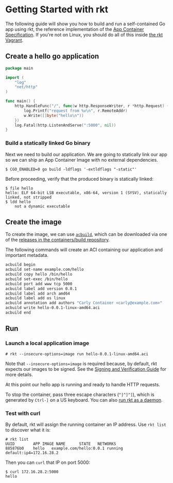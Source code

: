 # Getting Started with rkt

The following guide will show you how to build and run a self-contained Go app using rkt, the reference implementation of the [App Container Specification][appc-spec].
If you're not on Linux, you should do all of this inside [the rkt Vagrant][rkt-vagrant].

## Create a hello go application

```go
package main

import (
	"log"
	"net/http"
)

func main() {
	http.HandleFunc("/", func(w http.ResponseWriter, r *http.Request) {
		log.Printf("request from %v\n", r.RemoteAddr)
		w.Write([]byte("hello\n"))
	})
	log.Fatal(http.ListenAndServe(":5000", nil))
}
```

### Build a statically linked Go binary

Next we need to build our application.
We are going to statically link our app so we can ship an App Container Image with no external dependencies.

```
$ CGO_ENABLED=0 go build -ldflags '-extldflags "-static"'
```

Before proceeding, verify that the produced binary is statically linked:

```
$ file hello
hello: ELF 64-bit LSB executable, x86-64, version 1 (SYSV), statically linked, not stripped
$ ldd hello
	not a dynamic executable
```

## Create the image

To create the image, we can use [`acbuild`][acbuild], which can be downloaded via one of the [releases in the containers/build repository][rkt-releases].

The following commands will create an ACI containing our application and important metadata.

```bash
acbuild begin
acbuild set-name example.com/hello
acbuild copy hello /bin/hello
acbuild set-exec /bin/hello
acbuild port add www tcp 5000
acbuild label add version 0.0.1
acbuild label add arch amd64
acbuild label add os linux
acbuild annotation add authors "Carly Container <carly@example.com>"
acbuild write hello-0.0.1-linux-amd64.aci
acbuild end
```

## Run

### Launch a local application image

```
# rkt --insecure-options=image run hello-0.0.1-linux-amd64.aci
```

Note that `--insecure-options=image` is required because, by default, rkt expects our images to be signed.
See the [Signing and Verification Guide][signing-guide] for more details.

At this point our hello app is running and ready to handle HTTP requests.

To stop the container, pass three escape characters (`^]^]^]`), which is generated by `Ctrl-]` on a US keyboard. You can also [run rkt as a daemon][rkt-daemon].

### Test with curl

By default, rkt will assign the running container an IP address. Use `rkt list` to discover what it is:

```
# rkt list
UUID		APP	IMAGE NAME		STATE	NETWORKS
885876b0	hello	example.com/hello:0.0.1	running	default:ip4=172.16.28.2
```

Then you can `curl` that IP on port 5000:

```
$ curl 172.16.28.2:5000
hello
```

[acbuild]: https://github.com/containers/build
[appc-spec]: https://github.com/appc/spec
[rkt-daemon]: subcommands/run.md#run-rkt-as-a-daemon
[rkt-releases]: https://github.com/containers/build/releases
[rkt-vagrant]: https://github.com/coreos/rkt/blob/master/Documentation/trying-out-rkt.md#rkt-using-vagrant
[signing-guide]: signing-and-verification-guide.md
